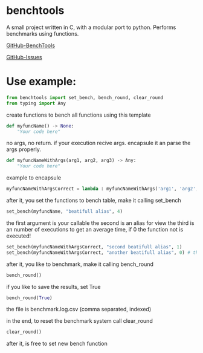 # benchtools
A small project written in C, with a modular port to python. Performs benchmarks using functions.

[GitHub-BenchTools](https://github.com/PothpothBR/benchtools)

[GitHub-Issues](https://github.com/PothpothBR/benchtools/issues)

# Use example:
```python
from benchtools import set_bench, bench_round, clear_round
from typing import Any
```

create functions to bench
all functions using this template

```python
def myfuncName() -> None:
    "Your code here"
``` 

no args, no return.
if your execution recive args. encapsule it an parse the args properly.

```python
def myfuncNameWithArgs(arg1, arg2, arg3) -> Any:
    "Your code here"
```

example to encapsule
```python
myfuncNameWithArgsCorrect = lambda : myfuncNameWithArgs('arg1', 'arg2', 'arg3')
```

after it, you set the functions to bench table, make it calling set_bench
```python
set_bench(myfuncName, "beatifull alias", 4)
```

the first argument is your callable
the second is an alias for view
the third is an number of executions to get an average time, if 0 the function not is executed!

```python
set_bench(myfuncNameWithArgsCorrect, "second beatifull alias", 1)
set_bench(myfuncNameWithArgsCorrect, "another beatifull alias", 0) # this not execute!
```

after it, you like to benchmark, make it calling bench_round
```python
bench_round()
```

if you like to save the results, set True
```python
bench_round(True)
```

the file is benchmark.log.csv (comma separated, indexed)

in the end, to reset the benchmark system call clear_round

```python
clear_round()
```

after it, is free to set new bench function
